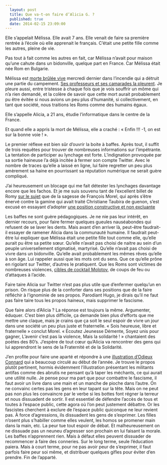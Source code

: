 ```yaml
---
  layout: post
  title: Que va-t-on faire d’Alicia G. ?
  published: true
  date: 2014-02-15 23:09:00
---
```


Elle s’appelait Mélissa. Elle avait 7 ans. Elle venait de faire sa première rentrée à l’école où elle apprenait le français. C’était une petite fille comme les autres, pleine de vie.

Pas tout à fait comme les autres en fait, car Mélissa n’avait pour maison qu’une cahute dans un bidonville, quelque part en France. Car Mélissa était née Rom en Bulgarie.

Mélissa est [morte brûlée vive](www.humanite.fr/societe/melissa-sept-ans-morte-brulee-vive-559020) mercredi dernier dans l’incendie qui a détruit une partie du campement. [Ses professeurs et ses camarades la pleurent](http://www.humanite.fr/societe/mort-dune-fillette-rom-dans-un-incendie-la-reactio-558971). Je pleure aussi, entre tristesse à chaque fois que je vois souffrir un môme qui n’a rien demandé, et la colère de savoir que cette mort aurait probablement pu être évitée si nous avions un peu plus d’humanité, si collectivement, en tant que société, nous traitions les Roms comme des humains égaux.

Elle s’appelle Alicia, a 21 ans, étudie l’informatique dans le centre de la France.

Et quand elle a appris la mort de Mélissa, elle a craché : « Enfin !!! -1, on est sur la bonne voie ! ».

Le premier réflexe est bien sûr d’ouvrir la boite à baffes. Après tout, il suffit de trois requêtes pour trouver de nombreuses informations sur l’impétrante. La tentation de participer au lynchage est forte. L’indignation provoquée par sa sortie haineuse l’a déjà incitée à fermer son compte Twitter. Avec le nombre de traces qu’elle a laissé en ligne, lui faire regretter un peu plus amèrement sa haine en pourrissant sa réputation numérique ne serait guère compliqué.

J’ai heureusement un blocage qui me fait détester les lynchages davantage encore que les fachos. Et je me suis souvenu tant de l’excellent billet de Romy [sur le sujet](http://romy.tetue.net/twitter-n-troll?lang=fr) que de la sagesse de François Morel, qui après s’être énervé contre la gamine qui avait traité Christiane Taubira de guenon, s’est excusé en essayant d’adopter [une position constructive et non excluante](http://www.lesinrocks.com/inrocks.tv/francois-morel-revient-sur-sa-chronique-cest-banane-cest-toi-petite-conne/)

Les baffes ne sont guère pédagogiques. Je ne nie pas leur intérêt, en dernier recours, pour faire fermer quelques gueules nauséabondes qui refusent de se laver les dents. Mais avant d’en arriver là, peut-être faudrait-il essayer de ramener Alicia dans la communauté humaine. Il faudrait peut-être lui expliquer que Mélissa était une petite fille tout comme elle, qu’elle aurait pu être sa petite sœur. Qu’elle n’avait pas choisi de naitre au sein d’un peuple universellement stigmatisé, martyrisé. Qu’elle n’avait pas choisi de vivre dans un bidonville. Qu’elle avait probablement les mêmes rêves qu’elle à son âge. Lui rappeler aussi que les mots ont du sens. Que ce qu’elle prône en rigolant sur Twitter, d’autres le pratiquent. Que les Roms sont victimes de nombreuses violences, [cibles de cocktail Molotov](http://nord-pas-de-calais.france3.fr/2013/06/08/hellemmes-des-cocktails-molotov-lances-contre-le-camp-des-roms-266225.html), de coups de feu ou d’attaques à l’acide.

Faire taire Alicia sur Twitter n’est pas plus utile que d’enfermer quelqu’un en prison. On risque plus de la conforter dans ses positions que de la faire réfléchir à l’ignominie de ses propos. Parodiant Hugo, je dirais qu’il ne faut pas faire taire tous les propos haineux, mais supprimer le fascisme.

Que faire alors d’Alicia ? La réponse est toujours la même. Argumenter, éduquer. C’est bien plus difficile, ça demande bien plus d’efforts que me mettre une claque, mais je crains que ça soit le seul espoir de vivre un jour dans une société un peu plus juste et fraternelle. « Sois heureuse, libre et fraternelle » conclut Morel. « Ecoutez Jeunesse Démente, Soyez unis pour gagner, L’avenir c’est pas la violence, Mais la solidarité ! » chantaient des poètes des 80’s. J’espère de tout cœur qu’Alicia va rencontrer des gens qui lui apprendront le sens de la Fraternité et de la Solidarité.

J’en profite pour faire une aparté et répondre à une [illustration d’Odieux Connard](http://odieuxconnard.wordpress.com/2014/01/02/commencer-lannee-du-bon-pied-au-cul/) qui a beaucoup circulé au début de l’année. Je trouve le propos plutôt pertinent, hormis évidemment l’illustration présentant les militants antifas comme des abrutis ne pensant qu’à taper les méchants, ce qui aurait une utilité nulle. Je pense pour ma part que pour combattre le fascisme, il faut avoir un livre dans une main et un manche de pioche dans l’autre. On ne convainc certes pas les gens en leur tapant sur la tête. Mais on ne peut pas non plus les convaincre par le verbe si les bottes font régner la terreur et nous dissuadent de sortir. Il est essentiel de défendre l’accès de tous et toutes à l’espace public, cette agora où l’on peut justement débattre. Or les fascistes cherchent à exclure de l’espace public quiconque ne leur revient pas. À force d’agressions, ils dissuadent les gens de s’exprimer. Les filles n’osent plus s’habiller comme elles veulent, les homos se promener main dans la main, etc. La peur tue tout espoir de débat. Et malheureusement on ne dissuade pas un neuneu d’agresser son prochain en lui faisant la morale. Les baffes n’apprennent rien. Mais à défaut elles peuvent dissuader de recommencer à faire des conneries. Sur le long terme, seule l’éducation paiera. Mais à court terme, pour ne pas avoir peur de s’exprimer, il faut parfois faire peur soi même, et distribuer quelques gifles pour éviter d’en prendre. Fin de l’apparté.
